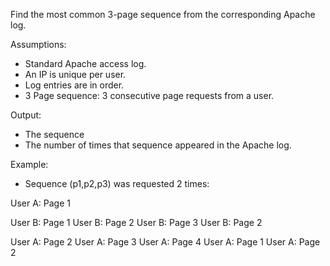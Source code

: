 Find the most common 3-page sequence from the corresponding Apache log.


Assumptions:
- Standard Apache access log.
- An IP is unique per user.
- Log entries are in order.
- 3 Page sequence: 3 consecutive page requests from a user.


Output:
- The sequence
- The number of times that sequence appeared in the Apache log.


Example: 
- Sequence (p1,p2,p3) was requested 2 times:

User A: Page 1

User B: Page 1
User B: Page 2
User B: Page 3
User B: Page 2

User A: Page 2
User A: Page 3
User A: Page 4
User A: Page 1
User A: Page 2
